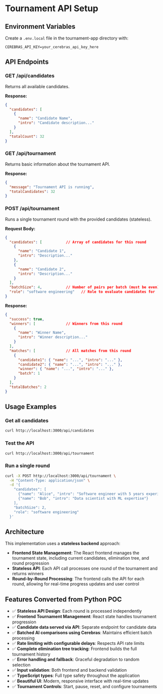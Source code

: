 # Tournament API Setup

## Environment Variables

Create a `.env.local` file in the tournament-app directory with:

```
CEREBRAS_API_KEY=your_cerebras_api_key_here
```

## API Endpoints

### GET /api/candidates
Returns all available candidates.

**Response:**
```json
{
  "candidates": [
    {
      "name": "Candidate Name",
      "intro": "Candidate description..."
    }
  ],
  "totalCount": 32
}
```

### GET /api/tournament
Returns basic information about the tournament API.

**Response:**
```json
{
  "message": "Tournament API is running",
  "totalCandidates": 32
}
```

### POST /api/tournament
Runs a single tournament round with the provided candidates (stateless).

**Request Body:**
```json
{
  "candidates": [           // Array of candidates for this round
    {
      "name": "Candidate 1",
      "intro": "Description..."
    },
    {
      "name": "Candidate 2", 
      "intro": "Description..."
    }
  ],
  "batchSize": 4,           // Number of pairs per batch (must be even)
  "role": "software engineering"   // Role to evaluate candidates for
}
```

**Response:**
```json
{
  "success": true,
  "winners": [              // Winners from this round
    {
      "name": "Winner Name",
      "intro": "Winner description..."
    }
  ],
  "matches": [              // All matches from this round
    {
      "candidate1": { "name": "...", "intro": "..." },
      "candidate2": { "name": "...", "intro": "..." },
      "winner": { "name": "...", "intro": "..." },
      "batch": 1
    }
  ],
  "totalBatches": 2
}
```

## Usage Examples

### Get all candidates
```bash
curl http://localhost:3000/api/candidates
```

### Test the API
```bash
curl http://localhost:3000/api/tournament
```

### Run a single round
```bash
curl -X POST http://localhost:3000/api/tournament \
  -H "Content-Type: application/json" \
  -d '{
    "candidates": [
      {"name": "Alice", "intro": "Software engineer with 5 years experience"},
      {"name": "Bob", "intro": "Data scientist with ML expertise"}
    ],
    "batchSize": 2,
    "role": "software engineering"
  }'
```

## Architecture

This implementation uses a **stateless backend** approach:

- **Frontend State Management**: The React frontend manages the tournament state, including current candidates, elimination tree, and round progression
- **Stateless API**: Each API call processes one round of the tournament and returns winners
- **Round-by-Round Processing**: The frontend calls the API for each round, allowing for real-time progress updates and user control

## Features Converted from Python POC

- ✅ **Stateless API Design**: Each round is processed independently
- ✅ **Frontend Tournament Management**: React state handles tournament progression
- ✅ **Candidate data served via API**: Separate endpoint for candidate data
- ✅ **Batched AI comparisons using Cerebras**: Maintains efficient batch processing
- ✅ **Rate limiting with configurable delays**: Respects API rate limits
- ✅ **Complete elimination tree tracking**: Frontend builds the full tournament history
- ✅ **Error handling and fallback**: Graceful degradation to random selection
- ✅ **Input validation**: Both frontend and backend validation
- ✅ **TypeScript types**: Full type safety throughout the application
- ✅ **Beautiful UI**: Modern, responsive interface with real-time updates
- ✅ **Tournament Controls**: Start, pause, reset, and configure tournaments 
